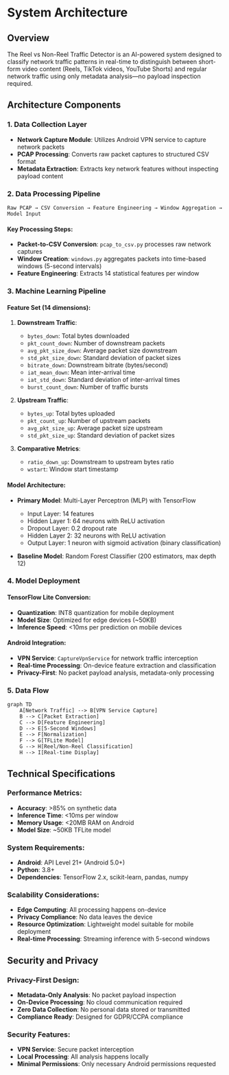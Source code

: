 # System Architecture

## Overview

The Reel vs Non-Reel Traffic Detector is an AI-powered system designed to classify network traffic patterns in real-time to distinguish between short-form video content (Reels, TikTok videos, YouTube Shorts) and regular network traffic using only metadata analysis—no payload inspection required.

## Architecture Components

### 1. Data Collection Layer
- **Network Capture Module**: Utilizes Android VPN service to capture network packets
- **PCAP Processing**: Converts raw packet captures to structured CSV format
- **Metadata Extraction**: Extracts key network features without inspecting payload content

### 2. Data Processing Pipeline
```
Raw PCAP → CSV Conversion → Feature Engineering → Window Aggregation → Model Input
```

#### Key Processing Steps:
- **Packet-to-CSV Conversion**: `pcap_to_csv.py` processes raw network captures
- **Window Creation**: `windows.py` aggregates packets into time-based windows (5-second intervals)
- **Feature Engineering**: Extracts 14 statistical features per window

### 3. Machine Learning Pipeline

#### Feature Set (14 dimensions):
1. **Downstream Traffic**:
   - `bytes_down`: Total bytes downloaded
   - `pkt_count_down`: Number of downstream packets
   - `avg_pkt_size_down`: Average packet size downstream
   - `std_pkt_size_down`: Standard deviation of packet sizes
   - `bitrate_down`: Downstream bitrate (bytes/second)
   - `iat_mean_down`: Mean inter-arrival time
   - `iat_std_down`: Standard deviation of inter-arrival times
   - `burst_count_down`: Number of traffic bursts

2. **Upstream Traffic**:
   - `bytes_up`: Total bytes uploaded
   - `pkt_count_up`: Number of upstream packets
   - `avg_pkt_size_up`: Average packet size upstream
   - `std_pkt_size_up`: Standard deviation of packet sizes

3. **Comparative Metrics**:
   - `ratio_down_up`: Downstream to upstream bytes ratio
   - `wstart`: Window start timestamp

#### Model Architecture:
- **Primary Model**: Multi-Layer Perceptron (MLP) with TensorFlow
  - Input Layer: 14 features
  - Hidden Layer 1: 64 neurons with ReLU activation
  - Dropout Layer: 0.2 dropout rate
  - Hidden Layer 2: 32 neurons with ReLU activation
  - Output Layer: 1 neuron with sigmoid activation (binary classification)

- **Baseline Model**: Random Forest Classifier (200 estimators, max depth 12)

### 4. Model Deployment

#### TensorFlow Lite Conversion:
- **Quantization**: INT8 quantization for mobile deployment
- **Model Size**: Optimized for edge devices (~50KB)
- **Inference Speed**: <10ms per prediction on mobile devices

#### Android Integration:
- **VPN Service**: `CaptureVpnService` for network traffic interception
- **Real-time Processing**: On-device feature extraction and classification
- **Privacy-First**: No packet payload analysis, metadata-only processing

### 5. Data Flow

```mermaid
graph TD
    A[Network Traffic] --> B[VPN Service Capture]
    B --> C[Packet Extraction]
    C --> D[Feature Engineering]
    D --> E[5-Second Windows]
    E --> F[Normalization]
    F --> G[TFLite Model]
    G --> H[Reel/Non-Reel Classification]
    H --> I[Real-time Display]
```

## Technical Specifications

### Performance Metrics:
- **Accuracy**: >85% on synthetic data
- **Inference Time**: <10ms per window
- **Memory Usage**: <20MB RAM on Android
- **Model Size**: ~50KB TFLite model

### System Requirements:
- **Android**: API Level 21+ (Android 5.0+)
- **Python**: 3.8+
- **Dependencies**: TensorFlow 2.x, scikit-learn, pandas, numpy

### Scalability Considerations:
- **Edge Computing**: All processing happens on-device
- **Privacy Compliance**: No data leaves the device
- **Resource Optimization**: Lightweight model suitable for mobile deployment
- **Real-time Processing**: Streaming inference with 5-second windows

## Security and Privacy

### Privacy-First Design:
- **Metadata-Only Analysis**: No packet payload inspection
- **On-Device Processing**: No cloud communication required
- **Zero Data Collection**: No personal data stored or transmitted
- **Compliance Ready**: Designed for GDPR/CCPA compliance

### Security Features:
- **VPN Service**: Secure packet interception
- **Local Processing**: All analysis happens locally
- **Minimal Permissions**: Only necessary Android permissions requested
